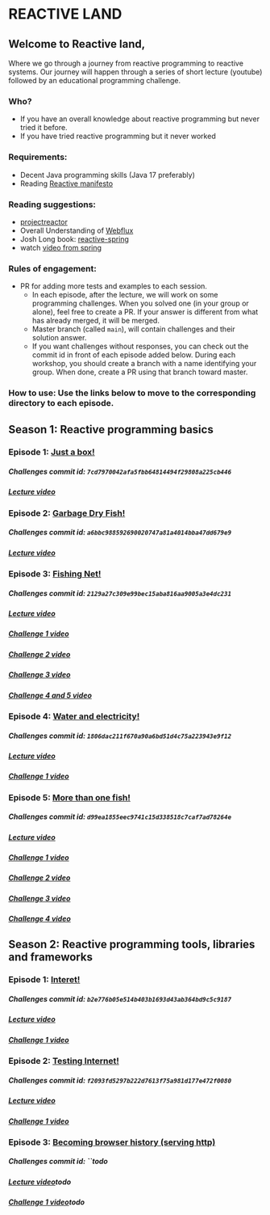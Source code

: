 # REACTIVE LAND

## Welcome to Reactive land,
Where we go through a journey from reactive programming to reactive systems.
Our journey will happen through a series of short lecture (youtube) followed by an educational programming challenge.

### Who?
 - If you have an overall knowledge about reactive programming but never tried it before.
 - If you have tried reactive programming but it never worked

### Requirements:
 - Decent Java programming skills (Java 17 preferably)
 - Reading [Reactive manifesto](https://www.reactivemanifesto.org)
 
### Reading suggestions:
 - [projectreactor](https://projectreactor.io/) 
 - Overall Understanding of [Webflux](https://docs.spring.io/spring-framework/docs/current/reference/html/web-reactive.html)
 - Josh Long book: [reactive-spring](https://leanpub.com/reactive-spring)
 - watch [video from spring](https://youtu.be/IZ2SoXUiS7M)
### Rules of engagement:
 - PR for adding more tests and examples to each session.
   - In each episode, after the lecture, we will work on some programming challenges.
   When you solved one (in your group or alone), feel free to create a PR.
   If your answer is different from what has already merged, it will be merged.
   - Master branch (called `main`), will contain challenges and their solution answer.
   - If you want challenges without responses, you can check out the commit id in front of each episode added below.
   During each workshop, you should create a branch with a name identifying your group.
   When done, create a PR using that branch toward master.
   

### How to use: Use the links below to move to the corresponding directory to each episode.

## Season 1: Reactive programming basics
### Episode 1: [Just a box!](reactiveland-basics/src/test/java/reactiveland/season1/episode1)
##### Challenges commit id: `7cd7970042afa5fbb64814494f29808a225cb446`
##### [Lecture video](https://youtu.be/vo9MmVlVyQM) 

### Episode 2: [Garbage Dry Fish!](reactiveland-basics/src/test/java/reactiveland/season1/episode2)
##### Challenges commit id: `a6bbc988592690020747a81a4014bba47dd679e9`
##### [Lecture video](https://youtu.be/qzBCElYrkdo)

### Episode 3: [Fishing Net!](reactiveland-basics/src/test/java/reactiveland/season1/episode3)
##### Challenges commit id: `2129a27c309e99bec15aba816aa9005a3e4dc231`
##### [Lecture video](https://www.youtube.com/watch?v=PEESaoM0zdg&ab_channel=Reactiveland)
##### [Challenge 1 video](https://youtu.be/Zpk1IhGhQ2s)
##### [Challenge 2 video](https://youtu.be/H3ESz6q3rZI)
##### [Challenge 3 video](https://youtu.be/71C1NmRWhik)
##### [Challenge 4 and 5 video](https://youtu.be/w4jKuqexnTo)

### Episode 4: [Water and electricity!](reactiveland-basics/src/test/java/reactiveland/season1/episode4)
##### Challenges commit id: `1806dac211f670a90a6bd51d4c75a223943e9f12`
##### [Lecture video](https://youtu.be/BbNs4VglFeo)
##### [Challenge 1 video](https://youtu.be/MDKLk_TjS1Y)

### Episode 5: [More than one fish!](reactiveland-basics/src/test/java/reactiveland/season1/episode5)
##### Challenges commit id: `d99ea1855eec9741c15d338518c7caf7ad78264e`
##### [Lecture video](https://youtu.be/40IaNx6tFcg)
##### [Challenge 1 video](https://youtu.be/CpLatvBC6uU)  
##### [Challenge 2 video](https://youtu.be/NYxLBVTk19o)
##### [Challenge 3 video](https://youtu.be/P3CTL2zUb8k)
##### [Challenge 4 video](https://youtu.be/5na_vx4hab4)


## Season 2: Reactive programming tools, libraries and frameworks
### Episode 1: [Interet!](reactiveland-basics/src/test/java/reactiveland/season2/episode1)
##### Challenges commit id: `b2e776b05e514b403b1693d43ab364bd9c5c9187`
##### [Lecture video](https://youtu.be/31MOhZMZQLM)
##### [Challenge 1 video](https://youtu.be/2HZiAO2_rOo)

### Episode 2: [Testing Internet!](reactiveland-basics/src/test/java/reactiveland/season2/episode2)
##### Challenges commit id: `f2093fd5297b222d7613f75a981d177e472f0080`
##### [Lecture video](https://youtu.be/vs1FObvbvRs)
##### [Challenge 1 video](https://youtu.be/hCcL3wb2sD0)

### Episode 3: [Becoming browser history (serving http)](reactiveland-basics/src/test/java/reactiveland/season2/episode3)
##### Challenges commit id: ``todo
##### [Lecture video]()todo
##### [Challenge 1 video]()todo
